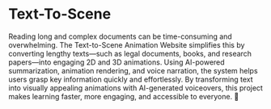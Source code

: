 # Text-To-Scene
Reading long and complex documents can be time-consuming and overwhelming. The Text-to-Scene Animation Website simplifies this by converting lengthy texts—such as legal documents, books, and research papers—into engaging 2D and 3D animations.
Using AI-powered summarization, animation rendering, and voice narration, the system helps users grasp key information quickly and effortlessly. By transforming text into visually appealing animations with AI-generated voiceovers, this project makes learning faster, more engaging, and accessible to everyone. 🚀